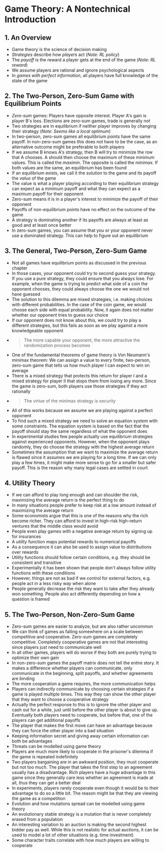# Game Theory: A Nontechnical Introduction

## 1. An Overview

- Game theory is the science of decision making
- *Strategies* describe how *players* act (*Note: RL policy*)
- The *payoff* is the reward a player gets at the end of the game (*Note: RL reward*)
- We assume players are rational and ignore psychological aspects
- In *games with perfect information*, all players have full knowledge of the state of the game

## 2. The Two-Person, Zero-Sum Game with Equilibrium Points

- *Zero-sum* games: Players have opposite interest. Player A's gain is player B's loss. Elections are zero-sum games, trade is generally not
- Two strategies are in equilibrium if neither player improves by changing their strategy (*Note: Seems like a local optimum*)
- In two-person, zero-sum games all equilibrium points have the same payoff. In non-zero-sum games this does not have to be the case, as an alternative outcome might be preferable to both players
- If we assume B knows A's strategy, then B will try to minimize the row that A chooses. A should then choose the maximum of these minimum values. This is called the *maximin*. The opposite is called the *minimax*. If both values are the same, an equilibrium has been found
- If an equilibrium exists, we call it the *solution* to the game and its payoff the *value* of the game
- The value is what a player playing according to their equilibrium strategy can expect as a minimum payoff and what they can expect as a maximum payoff for their opponent
- Zero-sum means it is in a player's interest to minimize the payoff of their opponent
- Payoffs of non-equilibrium points have no effect on the outcome of the game
- A strategy is dominating another if its payoffs are always at least as good and at least once better
- In zero-sum games, you can assume that you or your opponent never use a dominated strategy. This can help to figure out an equilibrium

## 3. The General, Two-Person, Zero-Sum Game

- Not all games have equilibrium points as discussed in the previous chapter
- In those cases, your opponent could try to second guess your strategy. If you use a pure strategy, they could ensure that you always lose. For example, when the game is trying to predict what side of a coin the opponent chooses, they could always choose the one we would not have guessed
- The solution to this dilemma are mixed strategies, i.e. making choices with different probabilities. In the case of the coin game, we would choose each side with equal probability. Now, it again does not matter whether our opponent tries to guess our choice
- If our opponent does not know about this, we could try to play a different strategies, but this fails as soon as we play against a more knowledgeable opponent
- > The more capable your opponent, the more attractive the randomization process becomes
- One of the fundamental theorems of game theory is Von Neumann's minimax theorem: We can assign a value to every finite, two-person, zero-sum game that tells us how much player I can expect to win on average
- There is a mixed strategy that protects this return for player I and a mixed strategy for player II that stops them from losing any more. Since the game is zero-sum, both players use those strategies if they act rationally
- > The virtue of the minimax strategy is security
- All of this works because we assume we are playing against a perfect opponent
- To find such a mixed strategy we need to solve an equation system with some constraints. The equation system is based on the fact that the payoff should stay the same regardless of what the opponent does
- In experimental studies few people actually use equilibrium strategies against experienced opponents. However, when the opponent plays randomly, they do choose the strategy with the highest average return
- Sometimes the assumption that we want to maximize the average return is flawed since it assumes we are playing for a long time. If we can only play a few times, it might make more sense to go for a smaller but safer payoff. This is the reason why many legal cases are settled in court

## 4. Utility Theory

- If we can afford to play long enough and can shoulder the risk, maximizing the average return is the perfect thing to do
- In many situations people prefer to keep risk at a low amount instead of maximizing the average return
- Some economists argue that this is one of the reasons why the rich become richer. They can afford to invest in high-risk high-return ventures that the middle class would avoid
- People even play games with a negative average return by signing up for insurances
- A *utility* function maps potential rewards to numerical payoffs
- As a consequence it can also be used to assign value to distributions over rewards
- Utility functions should follow certain conditions, e.g. they should be consistent and transitive
- Experimentally it has been shown that people don't always follow utility functions with these conditions
- However, things are not as bad if we control for external factors, e.g. people act in a less risky way when alone
- People generally decrease the risk they want to take after they already won something. People also act differently depending on how a question is framed

## 5. The Two-Person, Non-Zero-Sum Game

- Zero-sum games are easier to analyze, but are also rather uncommon
- We can think of games as falling somewhere on a scale between competitive and cooperative. Zero-sum games are completely competitive. Completely cooperative games are not that interesting since players just need to communicate well
- In all other games, players will do worse if they both are purely trying to optimize their own gain
- In non-zero-sum games the payoff matrix does not tell the entire story. It makes a difference whether players can communicate, only communicate in the beginning, split payoffs, and whether agreements are binding
- The more cooperation a game requires, the more communication helps
- Players can indirectly communicate by choosing certain strategies if a game is played multiple times. This way they can show the other player that they want to choose a cooperative strategy
- Actually the perfect response to this is to ignore the other player and cash out for a while, just until before the other player is about to give up. Eventually both players need to cooperate, but before that, one of the players can get additional payoffs
- The player that makes the first move can have an advantage because they can force the other player into a bad situation
- Keeping information secret and giving away certain information can both be advantages
- Threats can be modelled using game theory
- Players are much more likely to cooperate in the prisoner's dilemma if the game is repeated indefinitely
- Two players bargaining are in an awkward position, they must cooperate but not too much. The player that takes the first step to an agreement usually has a disadvantage. Rich players have a huge advantage in this game since they generally care less whether an agreement is made at all, thus they can get a better deal
- In experiments, players rarely cooperate even though it would be to their advantage to do so a little bit. The reason might be that they are viewing the game as a competition
- Evolution and how mutations spread can be modelled using game theory
- An evolutionary stable strategy is a mutation that is never completely erased from a population
- An interesting variation to an auction is making the second highest bidder pay as well. While this is not realistic for actual auctions, it can be used to model a lot of other situations (e.g. time investment)
- Some character traits correlate with how much players are willing to cooperate
